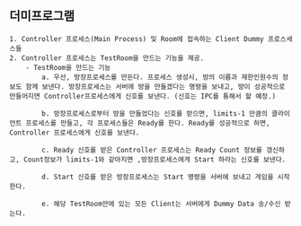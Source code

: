 ## 더미프로그램 
    1. Controller 프로세스(Main Process) 및 Room에 접속하는 Client Dummy 프로스세스들
    2. Controller 프로세스는 TestRoom을 만드는 기능을 제공.
        - TestRoom을 만드는 기능
            a. 우선, 방장프로세스를 만든다. 프로세스 생성시, 방의 이름과 제한인원수의 정보도 함께 보낸다. 방장프로세스는 서버에 방을 만들겠다는 명령을 보내고, 방이 성공적으로 만들어지면 Controller프로세스에게 신호를 보낸다. (신호는 IPC를 통해서 할 예정.)

            b. 방장프로세스로부터 방을 만들었다는 신호를 받으면, limits-1 만큼의 클라이언트 프로세스를 만들고, 각 프로세스들은 Ready를 한다. Ready를 성공적으로 하면, Controller 프로세스에게 신호를 보낸다.

            c. Ready 신호를 받은 Controller 프로세스는 Ready Count 정보를 갱신하고, Count정보가 limits-1와 같아지면 ,방장프로세스에게 Start 하라는 신호를 보낸다.

            d. Start 신호를 받은 방장프로세스는 Start 명령을 서버에 보내고 게임을 시작한다.

            e. 해당 TestRoom안에 있는 모든 Client는 서버에게 Dummy Data 송/수신 받는다.